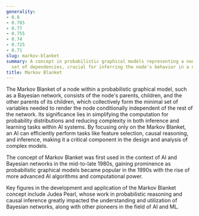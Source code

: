 ```yaml
---
generality:
- 0.8
- 0.785
- 0.77
- 0.755
- 0.74
- 0.725
- 0.71
slug: markov-blanket
summary: A concept in probabilistic graphical models representing a node's minimal
  set of dependencies, crucial for inferring the node's behavior in a network.
title: Markov Blanket
---
```


The Markov Blanket of a node within a probabilistic graphical model, such as a Bayesian network, consists of the node's parents, children, and the other parents of its children, which collectively form the minimal set of variables needed to render the node conditionally independent of the rest of the network. Its significance lies in simplifying the computation for probability distributions and reducing complexity in both inference and learning tasks within AI systems. By focusing only on the Markov Blanket, an AI can efficiently perform tasks like feature selection, causal reasoning, and inference, making it a critical component in the design and analysis of complex models.

The concept of Markov Blanket was first used in the context of AI and Bayesian networks in the mid-to-late 1980s, gaining prominence as probabilistic graphical models became popular in the 1990s with the rise of more advanced AI algorithms and computational power.

Key figures in the development and application of the Markov Blanket concept include Judea Pearl, whose work in probabilistic reasoning and causal inference greatly impacted the understanding and utilization of Bayesian networks, along with other pioneers in the field of AI and ML.